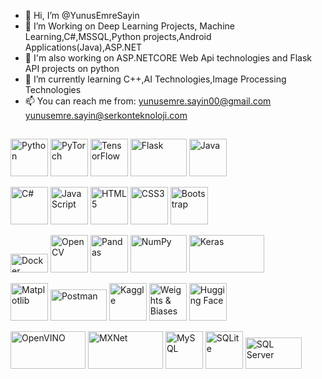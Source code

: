 - 👋 Hi, I’m @YunusEmreSayin
- 👀 I’m Working on Deep Learning Projects, Machine Learning,C#,MSSQL,Python projects,Android Applications(Java),ASP.NET
- 👀 I'm also working on ASP.NETCORE Web Api technologies and Flask API projects on python
- 🌱 I’m currently learning C++,AI Technologies,Image Processing Technologies
- 📫 You can reach me from: yunusemre.sayin00@gmail.com yunusemre.sayin@serkonteknoloji.com
<!---
YunusEmreSayin/YunusEmreSayin is a ✨ special ✨ repository because its `README.md` (this file) appears on your GitHub profile.
You can click the Preview link to take a look at your changes.
--->

## 

<p float="left">
    <img src="https://upload.wikimedia.org/wikipedia/commons/c/c3/Python-logo-notext.svg" width="60" height="60" alt="Python"/>
    <img src="https://pytorch.org/assets/images/pytorch-logo.png" width="60" height="60" alt="PyTorch"/>
    <img src="https://www.tensorflow.org/images/tf_logo_social.png" width="60" height="60" alt="TensorFlow"/>
    <img src="https://flask.palletsprojects.com/en/3.0.x/_images/flask-horizontal.png" width="90" height="60" alt="Flask"/>
    <img src="https://upload.wikimedia.org/wikipedia/tr/2/2e/Java_Logo.svg" width="60" height="60" alt="Java"/>
</p>

<p float="left">
    <img src="https://upload.wikimedia.org/wikipedia/commons/4/4f/Csharp_Logo.png" width="60" height="60" alt="C#"/>
    <img src="https://upload.wikimedia.org/wikipedia/commons/9/99/Unofficial_JavaScript_logo_2.svg" width="60" height="60" alt="JavaScript"/>
    <img src="https://upload.wikimedia.org/wikipedia/commons/6/61/HTML5_logo_and_wordmark.svg" width="60" height="60" alt="HTML5"/>
    <img src="https://upload.wikimedia.org/wikipedia/commons/d/d5/CSS3_logo_and_wordmark.svg" width="60" height="60" alt="CSS3"/>
    <img src="https://upload.wikimedia.org/wikipedia/commons/b/b2/Bootstrap_logo.svg" width="60" height="60" alt="Bootstrap"/>
</p>

<p float="left">
    <img src="https://upload.wikimedia.org/wikipedia/commons/7/70/Docker_logo.png" width="60" height="30" alt="Docker"/>
    <img src="https://upload.wikimedia.org/wikipedia/commons/3/32/OpenCV_Logo_with_text_svg_version.svg" width="60" height="60" alt="OpenCV"/>
    <img src="https://upload.wikimedia.org/wikipedia/commons/2/22/Pandas_mark.svg" width="60" height="60" alt="Pandas"/>
    <img src="https://upload.wikimedia.org/wikipedia/commons/thumb/3/31/NumPy_logo_2020.svg/214px-NumPy_logo_2020.svg.png" width="90" height="60" alt="NumPy"/>
    <img src="https://keras.io/img/logo.png" width="120" height="60" alt="Keras"/>
</p>

<p float="left">
    <img src="https://matplotlib.org/stable/_static/logo2.svg" width="60" height="60" alt="Matplotlib"/>
    <img src="https://upload.wikimedia.org/wikipedia/commons/c/c2/Postman_%28software%29.png" width="90" height="50" alt="Postman"/>
    <img src="https://upload.wikimedia.org/wikipedia/commons/7/7c/Kaggle_logo.png" width="60" height="60" alt="Kaggle"/>
    <img src="https://site.wandb.ai/wp-content/uploads/2024/05/Horizontal-WB-logo.svg" width="60" height="60" alt="Weights & Biases"/>
    <img src="https://huggingface.co/front/assets/huggingface_logo.svg" width="60" height="60" alt="Hugging Face"/>
</p>

<p float="left">
    <img src="https://upload.wikimedia.org/wikipedia/commons/thumb/4/45/OpenVINO_logo.svg/768px-OpenVINO_logo.svg.png?20230122230514" width="120" height="60" alt="OpenVINO"/>
    <img src="https://mxnet.apache.org/versions/1.9.1/assets/img/mxnet_logo.png" width="120" height="60" alt="MXNet"/>
    <img src="https://www.mysql.com/common/logos/powered-by-mysql-167x86.png" width="60" height="60" alt="MySQL"/>
    <img src="https://upload.wikimedia.org/wikipedia/commons/thumb/3/38/SQLite370.svg/330px-SQLite370.svg.png" width="60" height="60" alt="SQLite"/>
    <img src="https://upload.wikimedia.org/wikipedia/commons/9/99/Logo_M_SQL_Server.png" width="90" height="50" alt="SQL Server"/>
</p>




